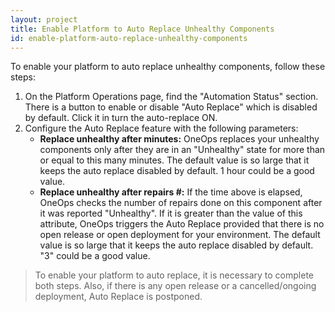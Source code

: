 ```yaml
---
layout: project
title: Enable Platform to Auto Replace Unhealthy Components
id: enable-platform-auto-replace-unhealthy-components
---
```


To enable your platform to auto replace unhealthy components, follow these steps:


1. On the Platform Operations page, find the "Automation Status" section. There is a button to enable or disable "Auto Replace" which is disabled by default. Click it in turn the auto-replace ON.
2. Configure the Auto Replace feature with the following parameters:
    * **Replace unhealthy after minutes:** OneOps replaces your unhealthy components only after they are in an "Unhealthy" state for more than or equal to this many minutes. The default value is so large that it keeps the auto replace disabled by default. 1 hour could be a good value.
    * **Replace unhealthy after repairs #:** If the time above is elapsed, OneOps checks the number of repairs done on this component after it was reported "Unhealthy". If it is greater than the value of this attribute, OneOps triggers the Auto Replace provided that there is no open release or open deployment for your environment. The default value is so large that it keeps the auto replace disabled by default. "3" could be a good value.

> To enable your platform to auto replace, it is necessary to complete both steps. Also, if there is any open release or a cancelled/ongoing deployment, Auto Replace is postponed.
